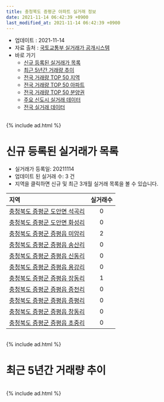 ```yaml
---
title: 충청북도 증평군 아파트 실거래 정보
date: 2021-11-14 06:42:39 +0900
last_modified_at: 2021-11-14 06:42:39 +0900
---
```


* 업데이트 : 2021-11-14
* 자료 출처 : [국토교통부 실거래가 공개시스템](http://rt.molit.go.kr)
* 바로 가기
    * [신규 등록된 실거래가 목록](#신규-등록된-실거래가-목록)
    * [최근 5년간 거래량 추이](#최근-5년간-거래량-추이)
    * [전국 거래량 TOP 50 지역](https://inasie.github.io/apt-trade-info/최근-3개월-전국에서-가장-거래가-많이-발생한-지역)
    * [전국 거래량 TOP 50 아파트](https://inasie.github.io/apt-trade-info/최근-3개월-전국에서-가장-거래가-많이-발생한-아파트)
    * [전국 거래량 TOP 50 분양권](https://inasie.github.io/apt-trade-info/최근-3개월-전국에서-가장-거래가-많이-발생한-분양권)
    * [주요 신도시 실거래 데이터](https://inasie.github.io/apt-trade-info/주요-신도시)
    * [전국 실거래 데이터](https://inasie.github.io/apt-trade-info/전국)

<br>
{% include ad.html %}
<br>

# 신규 등록된 실거래가 목록
* 실거래가 등록일: 20211114
* 업데이트 된 실거래 수: 3 건
* 지역을 클릭하면 신규 및 최근 3개월 실거래 목록을 볼 수 있습니다.


|지역|실거래수|
|:---|:---:|
|[충청북도 증평군 도안면 석곡리](https://inasie.github.io/apt-trade-info/충청북도-증평군-도안면-석곡리)|0|
|[충청북도 증평군 도안면 화성리](https://inasie.github.io/apt-trade-info/충청북도-증평군-도안면-화성리)|0|
|[충청북도 증평군 증평읍 미암리](https://inasie.github.io/apt-trade-info/충청북도-증평군-증평읍-미암리)|2|
|[충청북도 증평군 증평읍 송산리](https://inasie.github.io/apt-trade-info/충청북도-증평군-증평읍-송산리)|0|
|[충청북도 증평군 증평읍 신동리](https://inasie.github.io/apt-trade-info/충청북도-증평군-증평읍-신동리)|0|
|[충청북도 증평군 증평읍 용강리](https://inasie.github.io/apt-trade-info/충청북도-증평군-증평읍-용강리)|0|
|[충청북도 증평군 증평읍 장동리](https://inasie.github.io/apt-trade-info/충청북도-증평군-증평읍-장동리)|1|
|[충청북도 증평군 증평읍 증천리](https://inasie.github.io/apt-trade-info/충청북도-증평군-증평읍-증천리)|0|
|[충청북도 증평군 증평읍 증평리](https://inasie.github.io/apt-trade-info/충청북도-증평군-증평읍-증평리)|0|
|[충청북도 증평군 증평읍 창동리](https://inasie.github.io/apt-trade-info/충청북도-증평군-증평읍-창동리)|0|
|[충청북도 증평군 증평읍 초중리](https://inasie.github.io/apt-trade-info/충청북도-증평군-증평읍-초중리)|0|


<br>
{% include ad.html %}
<br>

# 최근 5년간 거래량 추이


<div style="width:100%;">
    <canvas id="deal_progress" height="200"></canvas>
</div>

<script>
new Chart(document.getElementById("deal_progress"), {
    type: 'line',
    data: {
        labels: ['201611','201612','201701','201702','201703','201704','201705','201706','201707','201708','201709','201710','201711','201712','201801','201802','201803','201804','201805','201806','201807','201808','201809','201810','201811','201812','201901','201902','201903','201904','201905','201906','201907','201908','201909','201910','201911','201912','202001','202002','202003','202004','202005','202006','202007','202008','202009','202010','202011','202012','202101','202102','202103','202104','202105','202106','202107','202108','202109','202110','202111'],
        datasets: [{
            label: '매매',
            pointRadius: 1,
            data: [25, 37, 31, 36, 32, 28, 25, 33, 31, 30, 29, 27, 29, 22, 29, 19, 43, 17, 25, 23, 18, 23, 18, 28, 20, 15, 20, 23, 24, 25, 17, 17, 19, 18, 25, 26, 17, 33, 29, 24, 40, 54, 81, 148, 55, 326, 128, 45, 45, 55, 47, 46, 66, 146, 114, 67, 47, 68, 64, 95, 27],
            borderColor: "rgba(255, 201, 14, 1)",
            backgroundColor: "rgba(255, 201, 14, 0.5)",
            fill: false,
            lineTension: 0
        },{
            label: '전월세',
            pointRadius: 1,
            data: [33, 22, 20, 31, 34, 20, 23, 32, 28, 18, 21, 33, 16, 11, 18, 25, 25, 23, 20, 20, 27, 19, 11, 21, 13, 17, 26, 44, 65, 55, 56, 42, 44, 44, 45, 38, 24, 12, 25, 39, 25, 52, 46, 22, 91, 23, 44, 39, 36, 23, 8, 12, 20, 45, 48, 19, 129, 18, 18, 22, 4],
            borderColor: "rgba(0, 141, 185, 1)",
            backgroundColor: "rgba(0, 141, 185, 0.5)",
            fill: false,
            lineTension: 0
        }
        ]
    },
    options: {
        responsive: true,
        title: {
            display: false
        },
        tooltips: {
            mode: 'index',
            intersect: false
        },
        hover: {
            mode: 'nearest',
            intersect: true
        },
        scales: {
            xAxes: [{
                display: true,
                scaleLabel: {
                    display: true,
                    labelString: '년/월'
                }
            }],
            yAxes: [{
                display: true,
                ticks: {
                    suggestedMin: 0,
                },
                scaleLabel: {
                    display: true,
                    labelString: '실거래 수'
                }
            }]
        }
    }
});

</script>


<br>
{% include ad.html %}
<br>

